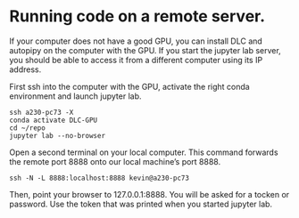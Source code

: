 # Running code on a remote server.

If your computer does not have a good GPU, you can install DLC and autopipy on the computer with the GPU. If you start the jupyter lab server, you should be able to access it from a different computer using its IP address.

First ssh into the computer with the GPU, activate the right conda environment and launch jupyter lab.

```
ssh a230-pc73 -X 
conda activate DLC-GPU
cd ~/repo
jupyter lab --no-browser
```

Open a second terminal on your local computer.
This command forwards the remote port 8888 onto our local machine’s port 8888.

``` 
ssh -N -L 8888:localhost:8888 kevin@a230-pc73
```

Then, point your browser to 127.0.0.1:8888. You will be asked for a tocken or password.
Use the token that was printed when you started jupyter lab.
